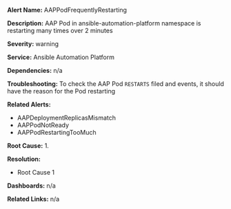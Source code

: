 **Alert Name:** AAPPodFrequentlyRestarting

**Description:** AAP Pod in ansible-automation-platform namespace is restarting many times over 2 minutes

**Severity:** warning

**Service:** Ansible Automation Platform

**Dependencies:** n/a

**Troubleshooting:** To check the AAP Pod `RESTARTS` filed and events, it should have the reason for the Pod restarting

**Related Alerts:**
- AAPDeploymentReplicasMismatch
- AAPPodNotReady
- AAPPodRestartingTooMuch

**Root Cause:**
1. 

**Resolution:**
- Root Cause 1

**Dashboards:** n/a

**Related Links:** n/a
